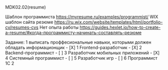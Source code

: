 MDK02.02(resume)

Шаблон программиста https://myresume.ru/examples/programmist/ 
WIX шаблон сайта резюме https://ru.wix.com/website/templates/html/portfolio-cv/resumes-cvs 
Нет опыта работы https://guides.hexlet.io/how-to-create-a-resume/#когда-программисту-начинать-составлять-резюме

Задание:
        1 выписать проффесиональные навыки, которыми должен обладать информационщик
         - [X] 1 Frontend-разработчик
         - [X] 2 Backend-программист
         - [ ] 3 Разработчик мобильных приложений
         - [X] 4 Системный программист
         - [ ] 5 Разработчик игр
         - [ ] 6 Программист 1С
        2 
